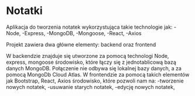 # Notatki
Aplikacja do tworzenia notatek wykorzystująca takie technologie jak:
-Node,
-Express,
-MongoDB,
-Mongoose,
-React,
-Axios

Projekt zawiera dwa główne elementy: backend oraz frontend

W backendzie znajduje się utworzone za pomocą technologi Node, express, mongoose środowisko, które łączy się z jednotablicową bazą danych MongoDB.
Połączenie nie odbywa się lokalnej bazy danych, a za pomocą MongoDb Cloud Atlas.
W frontendzie za pomocą takich elementów jak Bootstrap, React, Axios środowisko, które pozwoli nam na:
-tworzenie nowych notatek, 
-usuwanie starych notatek, 
-edycję nowych notatek,
